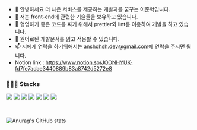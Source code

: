 <!--
**anshqhsh/anshqhsh** is a ✨ _special_ ✨ repository because its `README.md` (this file) appears on your GitHub profile.

Here are some ideas to get you started:

- 🔭 I’m currently working on ...
- 🌱 I’m currently learning ...
- 👯 I’m looking to collaborate on ...
- 🤔 I’m looking for help with ...
- 💬 Ask me about ...
- 📫 How to reach me: ...
- 😄 Pronouns: ...
- ⚡ Fun fact: ...
-->
- 👋 안녕하세요 더 나은 서비스를 제공하는 개발자를 꿈꾸는 이준혁입니다.
- 👀 저는 front-end에 관련한 기술들을 보유하고 있습니다. 
- 🌱 협업하기 좋은 코드를 짜기 위해서 prettier와 lint를 이용하여 개발을 하고 있습니다.
- 📖 원어로된 개발문서를 읽고 적용할 수 있습니다.
- 📫 저에게 연락을 하기위해서는 anshqhsh.dev@gmail.com에 연락을 주시면 됩니다. 
- Notion link : https://www.notion.so/JOONHYUK-fd7fe7adae3440889b83a8742d5272e8

<h3>👩🏻‍💻 Stacks</h3>

<img src="https://img.shields.io/badge/HTML5-E34F26?style-for-the-badge&logo=HTML5&logoColor=white"/> <img src="https://img.shields.io/badge/JavaScript-F7DF1E?style-for-the-badge&logo=JavaScript&logoColor=white"/> <img src="https://img.shields.io/badge/React-61DAFB?style-for-the-badge&logo=React&logoColor=white"/> <img src="https://img.shields.io/badge/CSS3-1572B6?style-for-the-badge&logo=CSS3&logoColor=white"/>  <img src="https://img.shields.io/badge/Scss-CC6699?style-for-the-badge&logo=Sass&logoColor=white"/> <img src="https://img.shields.io/badge/Redux-764ABC?style-for-the-badge&logo=Redux&logoColor=white"/> <img src="https://img.shields.io/badge/Node.js-339933?style-for-the-badge&logo=Node.js&logoColor=white"/>

</br>

![Anurag's GitHub stats](https://github-readme-stats.vercel.app/api?username=anshqhsh&show_icons=true&theme=tokyonight)
